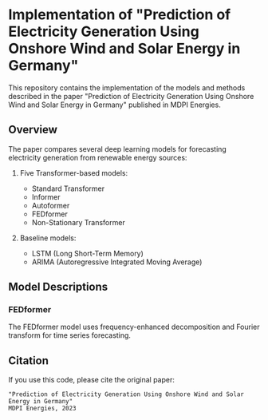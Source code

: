 # Implementation of "Prediction of Electricity Generation Using Onshore Wind and Solar Energy in Germany"

This repository contains the implementation of the models and methods described in the paper "Prediction of Electricity Generation Using Onshore Wind and Solar Energy in Germany" published in MDPI Energies.

## Overview

The paper compares several deep learning models for forecasting electricity generation from renewable energy sources:

1. Five Transformer-based models:
   - Standard Transformer
   - Informer
   - Autoformer
   - FEDformer
   - Non-Stationary Transformer

2. Baseline models:
   - LSTM (Long Short-Term Memory)
   - ARIMA (Autoregressive Integrated Moving Average)


## Model Descriptions

### FEDformer
The FEDformer model uses frequency-enhanced decomposition and Fourier transform for time series forecasting.

## Citation

If you use this code, please cite the original paper:

```
"Prediction of Electricity Generation Using Onshore Wind and Solar Energy in Germany"
MDPI Energies, 2023
```
